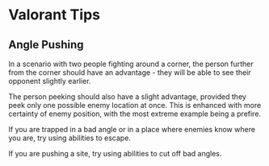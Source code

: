 # Valorant Tips

## Angle Pushing

In a scenario with two people fighting around a corner, the person further from
the corner should have an advantage - they will be able to see their opponent
slightly earlier.  

The person peeking should also have a slight advantage, provided they peek only
one possible enemy location at once.  This is enhanced with more certainty of
enemy position, with the most extreme example being a prefire.

If you are trapped in a bad angle or in a place where enemies know where you
are, try using abilities to escape.

If you are pushing a site, try using abilities to cut off bad angles.


